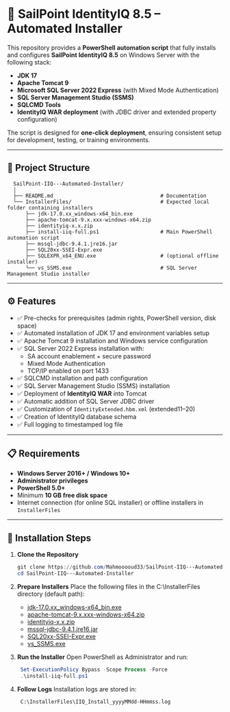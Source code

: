 # 🚀 SailPoint IdentityIQ 8.5 – Automated Installer

This repository provides a **PowerShell automation script** that fully installs and configures **SailPoint IdentityIQ 8.5** on Windows Server with the following stack:

- **JDK 17**
- **Apache Tomcat 9**
- **Microsoft SQL Server 2022 Express** (with Mixed Mode Authentication)
- **SQL Server Management Studio (SSMS)**
- **SQLCMD Tools**
- **IdentityIQ WAR deployment** (with JDBC driver and extended property configuration)

The script is designed for **one-click deployment**, ensuring consistent setup for development, testing, or training environments.

---

## 📂 Project Structure
     
      SailPoint-IIQ---Automated-Installer/
      │
      ├── README.md                                   # Documentation
      └── InstallerFiles/                             # Expected local folder containing installers
          ├── jdk-17.0.xx_windows-x64_bin.exe
          ├── apache-tomcat-9.x.xxx-windows-x64.zip
          ├── identityiq-x.x.zip
          ├── install-iiq-full.ps1                    # Main PowerShell automation script
          ├── mssql-jdbc-9.4.1.jre16.jar
          ├── SQL20xx-SSEI-Expr.exe
          ├── SQLEXPR_x64_ENU.exe                     # (optional offline installer)
          └── vs_SSMS.exe                             # SQL Server Management Studio installer

---

## ⚙️ Features

- ✅ Pre-checks for prerequisites (admin rights, PowerShell version, disk space)  
- ✅ Automated installation of JDK 17 and environment variables setup  
- ✅ Apache Tomcat 9 installation and Windows service configuration  
- ✅ SQL Server 2022 Express installation with:
  - SA account enablement + secure password  
  - Mixed Mode Authentication  
  - TCP/IP enabled on port 1433  
- ✅ SQLCMD installation and path configuration  
- ✅ SQL Server Management Studio (SSMS) installation  
- ✅ Deployment of **IdentityIQ WAR** into Tomcat  
- ✅ Automatic addition of SQL Server JDBC driver  
- ✅ Customization of `IdentityExtended.hbm.xml` (extended11–20)  
- ✅ Creation of IdentityIQ database schema  
- ✅ Full logging to timestamped log file  

---

## 📋 Requirements

- **Windows Server 2016+ / Windows 10+**  
- **Administrator privileges**  
- **PowerShell 5.0+**  
- Minimum **10 GB free disk space**  
- Internet connection (for online SQL installer) or offline installers in `InstallerFiles`  

---

## 🚀 Installation Steps

1. **Clone the Repository**
   ```powershell
   git clone https://github.com/Mahmooooud33/SailPoint-IIQ---Automated-Installer.git
   cd SailPoint-IIQ---Automated-Installer
   
2. **Prepare Installers**
Place the following files in the C:\InstallerFiles directory (default path):
     - [jdk-17.0.xx_windows-x64_bin.exe](https://www.oracle.com/java/technologies/javase/jdk17-0-13-later-archive-downloads.html)
     - [apache-tomcat-9.x.xxx-windows-x64.zip](https://tomcat.apache.org/download-90.cgi)
     - [identityiq-x.x.zip](https://community.sailpoint.com/t5/IdentityIQ-Server-Software/ct-p/IdentityIQ)
     - [mssql-jdbc-9.4.1.jre16.jar](https://github.com/Mahmooooud33/SailPoint-IIQ---Automated-Installer/blob/master/mssql-jdbc-9.4.1.jre16.jar)
     - [SQL20xx-SSEI-Expr.exe](https://www.microsoft.com/en-us/sql-server/sql-server-downloads)
     - [vs_SSMS.exe](https://learn.microsoft.com/en-us/ssms/install/install)

3. **Run the Installer**
Open PowerShell as Administrator and run:
   ```powershell
    Set-ExecutionPolicy Bypass -Scope Process -Force
    .\install-iiq-full.ps1

4. **Follow Logs**
Installation logs are stored in:
   ```bash
    C:\InstallerFiles\IIQ_Install_yyyyMMdd-HHmmss.log
